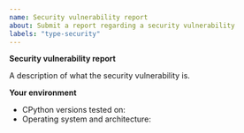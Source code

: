 ```yaml
---
name: Security vulnerability report
about: Submit a report regarding a security vulnerability
labels: "type-security"
---
```


<!--
  Note that security issues should generally first be sent to the "security at python dot org" email address.
  See here for further details: https://www.python.org/dev/security/
-->

**Security vulnerability report**

A description of what the security vulnerability is.

**Your environment**

<!-- Include as many relevant details about your environment as possible -->

- CPython versions tested on:
- Operating system and architecture:

<!--
You can freely edit this text. Remove any lines you believe are unnecessary.
-->
